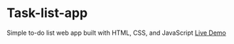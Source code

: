 # Task-list-app
Simple to-do list web app built with HTML, CSS, and JavaScript
[Live Demo](https://dgoings3.github.io/Task-list-app/)
